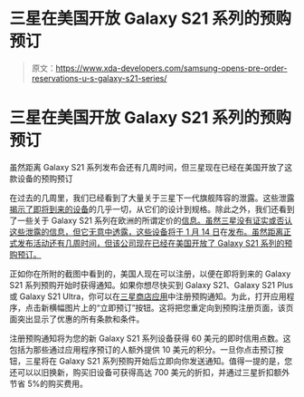 # 三星在美国开放 Galaxy S21 系列的预购预订

> 原文：<https://www.xda-developers.com/samsung-opens-pre-order-reservations-u-s-galaxy-s21-series/>

# 三星在美国开放 Galaxy S21 系列的预购预订

虽然距离 Galaxy S21 系列发布会还有几周时间，但三星现在已经在美国开放了这款设备的预购预订

在过去的几周里，我们已经看到了大量关于三星下一代旗舰阵容的泄露。这些泄露[揭示了即将到来的设备](https://www.xda-developers.com/samsung-galaxy-s21/)的几乎一切，从它们的设计到规格。除此之外，我们还看到了一些关于 Galaxy S21 系列在欧洲的所谓定价的[信息。虽然三星没有证实或否认这些泄露的信息，但它无意中透露，这些设备将于 1 月 14 日](https://www.xda-developers.com/galaxy-s21-series-leaked-pricing-wallpapers-s21-ultra-specs/)在[发布。虽然距离正式发布活动还有几周时间，但该公司现在已经在美国开放了 Galaxy S21 系列的预购预订。](https://www.xda-developers.com/samsung-confirms-january-14th-for-the-galaxy-s21-launch-date/)

正如你在所附的截图中看到的，美国人现在可以注册，以便在即将到来的 Galaxy S21 系列预购开始时获得通知。如果你想尽快买到 Galaxy S21、Galaxy S21 Plus 或 Galaxy S21 Ultra，你可以在[三星商店应用](https://play.google.com/store/apps/details?id=com.samsung.ecomm.global.in&hl=en_IN&gl=US)中注册预购通知。为此，打开应用程序，点击新横幅图片上的“立即预订”按钮。这将把您重定向到预购注册页面，该页面突出显示了优惠的所有条款和条件。

注册预购通知将为您的新 Galaxy S21 系列设备获得 60 美元的即时信用点数。这包括为那些通过应用程序预订的人额外提供 10 美元的积分。一旦你点击预订按钮，三星将在 Galaxy S21 系列预购开始后立即向你发送通知。值得一提的是，您还可以以旧换新，购买旧设备可获得高达 700 美元的折扣，并通过三星折扣额外节省 5%的购买费用。